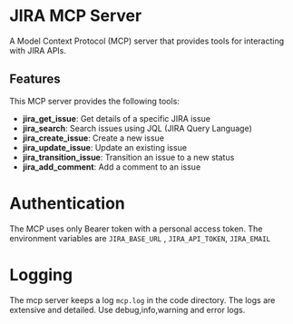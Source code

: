 # JIRA MCP Server

A Model Context Protocol (MCP) server that provides tools for interacting with JIRA APIs.

## Features

This MCP server provides the following tools:

- **jira_get_issue**: Get details of a specific JIRA issue
- **jira_search**: Search issues using JQL (JIRA Query Language)
- **jira_create_issue**: Create a new issue
- **jira_update_issue**: Update an existing issue
- **jira_transition_issue**: Transition an issue to a new status
- **jira_add_comment**: Add a comment to an issue

# Authentication
The MCP uses only Bearer token with a personal access token. 
The environment variables are `JIRA_BASE_URL` , `JIRA_API_TOKEN`, `JIRA_EMAIL`

# Logging
The mcp server keeps a log `mcp.log` in the code directory. The logs are extensive and detailed. 
Use debug,info,warning and error logs.